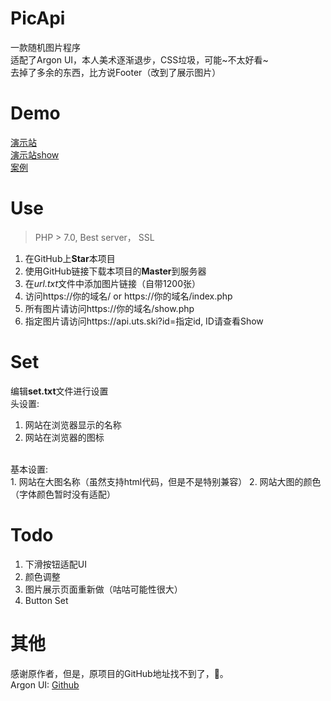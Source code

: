 # PicApi
一款随机图片程序
<br>
适配了Argon UI，本人美术逐渐退步，CSS垃圾，可能~不太好看~
<br>
去掉了多余的东西，比方说Footer（改到了展示图片）

# Demo
[演示站](https://api.uts.ski/)
<br>
[演示站show](https://api.uts.ski/show.php)
<br>
[案例](https://uts.ski/)

# Use

> PHP > 7.0, Best server， SSL

1. 在GitHub上**Star**本项目
2. 使用GitHub链接下载本项目的**Master**到服务器
3. 在*url.txt*文件中添加图片链接（自带1200张）
4. 访问https://你的域名/ or https://你的域名/index.php
5. 所有图片请访问https://你的域名/show.php
6. 指定图片请访问https://api.uts.ski?id=指定id, ID请查看Show

# Set

编辑**set.txt**文件进行设置
<br>
头设置:
<br>
1. 网站在浏览器显示的名称
2. 网站在浏览器的图标
<br>
基本设置:
<br>
1. 网站在大图名称（虽然支持html代码，但是不是特别兼容）
2. 网站大图的颜色（字体颜色暂时没有适配）

# Todo
1. 下滑按钮适配UI
2. 颜色调整
3. 图片展示页面重新做（咕咕可能性很大）
4. Button Set

# 其他
感谢原作者，但是，原项目的GitHub地址找不到了，🐶。
<br>
Argon UI: [Github](https://github.com/creativetimofficial/argon-design-system)

